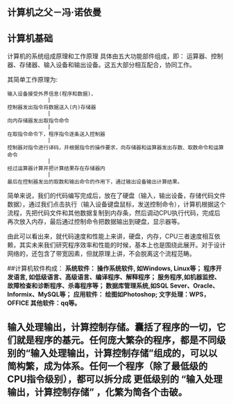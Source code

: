 ## 计算机之父－冯·诺依曼


## 计算机基础
计算机的系统组成原理和工作原理
具体由五大功能部件组成，即：
运算器、控制器、存储器、输入设备和输出设备。这五大部分相互配合，协同工作。

其简单工作原理为:
```
输入设备接受外界信息(程序和数据)，
             |
控制器发出指令将数据送入(内)存储器
             |
向内存储器发出取指令命令
             |
在取指令命令下，程序指令逐条送入控制器
             |
控制器对指令进行译码，并根据指令的操作要求，向存储器和运算器发出存数、取数命令和运算命令
             |
经过运算器计算并把计算结果存在存储器内
             |
最后在控制器发出的取数和输出命令的作用下，通过输出设备输出计算结果。
```

简单来说，我们的代码编写完成后，放在了硬盘（输入，输出设备，存储代码文件数据），通过我们点击执行（输入设备键盘鼠标，发送控制命令），计算机根据这个流程，先把代码文件和其他数据复制到内存条，然后调动CPU执行代码，完成后再次放入内存，最后通过控制命令把数据输出到硬盘，显示器等。

由此可以看出来，就代码速度和性能上来讲，硬盘，内存，CPU三者速度相互依赖，其实未来我们研究程序效率和性能的时候，基本上也是围绕此展开。对于设计网络的，还包含了带宽因素，但就原理上讲，不会脱离这个流程范畴。

##计算机软件构成：
**系统软件： 操作系统软件, 如Windows, Linux等； 程序开发语言, 如低级语言、高级语言、编译程序、解释程序； 服务程序,如机器监控、故障检查和诊断程序、杀毒程序等； 数据库管理系统,如SQL Sever、Oracle、Informix、MySQL等；**
**应用软件： 绘图如Photoshop; 文字处理：WPS， OFFICE 其他软件：qq等。**


## 输入处理输出，计算控制存储。囊括了程序的一切，它们就是程序的基元。任何庞大繁杂的程序，都是不同级别的“输入处理输出，计算控制存储”组成的，可以以简构繁，成为体系。任何一个程序（除了最低级的CPU指令级别），都可以拆分成 更低级别的 “输入处理输出，计算控制存储” ，化繁为简各个击破。
